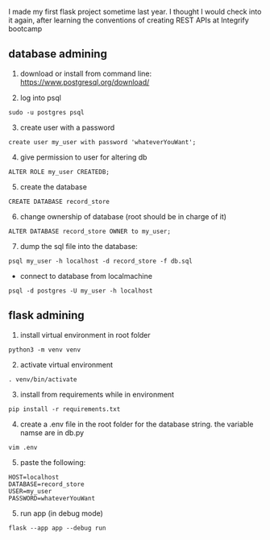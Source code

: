 I made my first flask project sometime last year. I thought I would check into it again, after learning the conventions of creating REST APIs at Integrify bootcamp

## database admining

1. download or install from command line: https://www.postgresql.org/download/

2. log into psql

```
sudo -u postgres psql
```

3. create user with a password

```
create user my_user with password 'whateverYouWant';
```

4. give permission to user for altering db

```
ALTER ROLE my_user CREATEDB;
```

5. create the database

```
CREATE DATABASE record_store
```

6. change ownership of database (root should be in charge of it)

```
ALTER DATABASE record_store OWNER to my_user;
```

7. dump the sql file into the database:

```
psql my_user -h localhost -d record_store -f db.sql
```

- connect to database from localmachine

```
psql -d postgres -U my_user -h localhost
```

## flask admining

1. install virtual environment in root folder

```
python3 -m venv venv
```

2. activate virtual environment

```
. venv/bin/activate
```

3. install from requirements while in environment

```
pip install -r requirements.txt
```

4. create a .env file in the root folder for the database string. the variable namse are in db.py

```
vim .env
```

5. paste the following:

```
HOST=localhost
DATABASE=record_store
USER=my_user
PASSWORD=whateverYouWant
```

5. run app (in debug mode)

```
flask --app app --debug run
```
